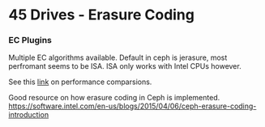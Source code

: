# 45 Drives - Erasure Coding

### EC Plugins


Multiple EC algorithms available. Default in ceph is jerasure, most perfromant seems to be ISA. ISA only works with Intel CPUs however.

See this [link](https///blog.dachary.org/2015/05/12/ceph-jerasure-and-isa-plugins-benchmarks/) on performance comparsions.

Good resource on how erasure coding in Ceph is implemented. https://software.intel.com/en-us/blogs/2015/04/06/ceph-erasure-coding-introduction



